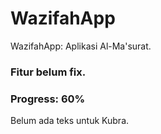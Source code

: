 # WazifahApp
WazifahApp: Aplikasi Al-Ma'surat.
### Fitur belum fix. 
### Progress: 60%

Belum ada teks untuk Kubra.
